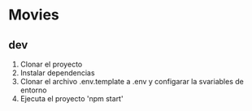 # Movies

## dev

1. Clonar el proyecto
2. Instalar dependencias
3. Clonar el archivo .env.template a .env y configarar la svariables de entorno
4. Ejecuta el proyecto 'npm start'
